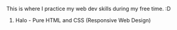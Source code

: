 This is where I practice my web dev skills during my free time. :D

1. Halo - Pure HTML and CSS (Responsive Web Design)
